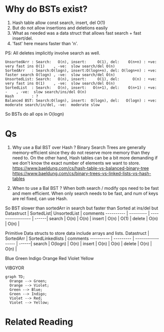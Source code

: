 # Why do BSTs exist?
1. Hash table allow const search, insert, del O(1)
2. But do not allow insertions and deletions easily
3. What as needed was a data struct that allows fast search + fast insert/del.
4. 'fast' here means faster than 'n'.  

PS: 
All deletes implicitly involve search as well.
```
UnsortedArr : Search:   O(n), insert:     O(1), del:    O(n+n) : +ve: very fast ins O(1)    , -ve:  slow search/del O(n)
SortedArr   : Search:O(logn), insert:O(logn+n), del: O(logn+n) : +ve: faster search O(logn) , -ve:  slow search/del O(n)
UnsortedList: Search:   O(n), insert:     O(1), del:      O(n) : +ve: very fast ins O(1)    , -ve:  slow search/del O(n)
SortedList  : Search:   O(n), insert:   O(n+1), del:    O(n+1) : +ve:                  -    , -ve:  slow search/ins/del O(n)
Hash        : ?
Balanced BST: Search:O(logn), insert:  O(logn), del:   O(logn) : +ve: moderate search/in/del, -ve:  moderate slow 
```
So BSTs do all ops in O(logn) 

# Qs
1. Why use a Bal BST over Hash ?
Binary Search Trees are generally memory-efficient since they do not reserve more memory than they need to.
On the other hand, Hash tables can be a bit more demanding if we don't know the exact number of elements we want to store.
https://www.baeldung.com/cs/hash-table-vs-balanced-binary-tree
https://www.baeldung.com/cs/binary-trees-vs-linked-lists-vs-hash-tables

2. When to use a Bal BST ?
When both search / modify ops need to be fast and mem efficient.
When only search needs to be fast, and num of keys are rel fixed, can use Hash.

So BST slower than sortedArr in search but faster than Sorted at ins/del but   
Datastruct | SortedList| UnsortedList      | comments
---------- | --------- | ----------------- | ------|
search     | O(n)      | O(n)              | 
insert     | O(n)      | O(1)              |
delete     | O(n)      | O(n)              |

Primitive Data structs to store data include arrays and lists.
Datastruct | SortedArr | SortedLinkedlists | comments
---------- | --------- | ----------------- | ------|
search     | O(logn)   | O(n)              | 
insert     | O(n)      | O(n)              |
delete     | O(n)      | O(n)              |


Blue Green Indigo Orange Red Violet Yellow

VIBGYOR

```mermaid
graph TD;
  Orange --> Green;
  Orange --> Violet;
  Green --> Blue;
  Green --> Indigo;
  Violet --> Red;
  Violet --> Yellow;
```

# Related Reading
